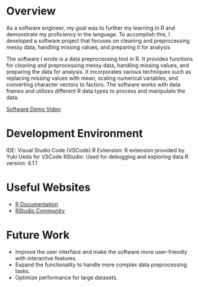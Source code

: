 # Overview

As a software engineer, my goal was to further my learning in R and demonstrate my proficiency in the language. To accomplish this, I developed a software project that focuses on cleaning and preprocessing messy data, handling missing values, and preparing it for analysis

The software I wrote is a data preprocessing tool in R. It provides functions for cleaning and preprocessing messy data, handling missing values, and preparing the data for analysis. It incorporates various techniques such as replacing missing values with mean, scaling numerical variables, and converting character vectors to factors. The software works with data frames and utilizes different R data types to process and manipulate the data.

[Software Demo Video](http://youtube.link.goes.here)

# Development Environment

IDE: Visual Studio Code (VSCode)
R Extension: R extension provided by Yuki Ueda for VSCode
RStudio: Used for debugging and exploring data
R version: 4.1.1

# Useful Websites

- [R Documentation](https://www.rdocumentation.org/)
- [RStudio Community](https://community.rstudio.com/)

# Future Work

- Improve the user interface and make the software more user-friendly with interactive features.
- Expand the functionality to handle more complex data preprocessing tasks.
- Optimize performance for large datasets.
